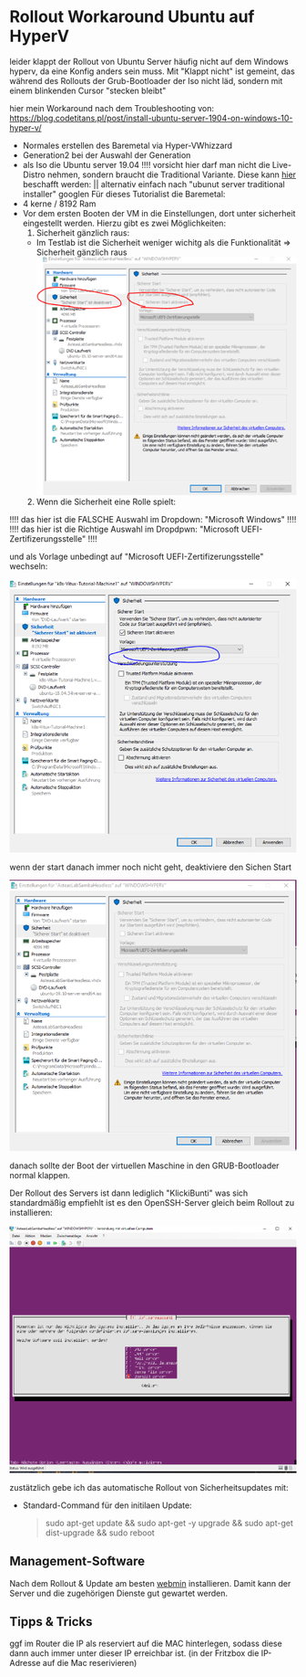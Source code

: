 # Rollout Workaround Ubuntu auf HyperV
leider klappt der Rollout von Ubuntu Server häufig nicht auf dem Windows hyperv, da eine Konfig anders sein muss. Mit "Klappt nicht" ist gemeint, das während des Rollouts der Grub-Bootloader der Iso nicht läd, sondern mit einem blinkenden Cursor "stecken bleibt"

hier mein Workaround nach dem Troubleshooting von:
https://blog.codetitans.pl/post/install-ubuntu-server-1904-on-windows-10-hyper-v/



* Normales erstellen des Baremetal via Hyper-VWhizzard
* Generation2 bei der Auswahl der Generation
* als Iso die Ubuntu server 19.04 !!!! vorsicht hier darf man nicht die Live-Distro nehmen, sondern braucht die Traditional Variante. Diese kann [hier](http://cdimage.ubuntu.com/releases/19.10/release/?_ga=2.65137838.1629437941.1583936050-279824244.1580910672) beschafft werden: || alternativ einfach nach "ubunut server traditional installer" googlen
  Für dieses Tutorialist die Baremetal:
* 4 kerne / 8192 Ram
* Vor dem ersten Booten der VM in die Einstellungen, dort unter sicherheit eingestellt werden. Hierzu gibt es zwei Möglichkeiten: 
  1. Sicherheit gänzlich raus:
  * Im Testlab ist die Sicherheit weniger wichitg als die Funktionalität => Sicherheit gänzlich raus
 ![](imgs/2020-04-11-07-58-11.png)
  2. Wenn die Sicherheit eine Rolle spielt:

!!!! das hier ist die FALSCHE Auswahl im Dropdown: "Microsoft Windows" !!!!
!!!! das hier ist die Richtige Auswahl im Dropdpwn: "Microsoft UEFI-Zertifizerungsstelle" !!!!



und als Vorlage unbedingt auf "Microsoft UEFI-Zertifizerungsstelle" wechseln:

![picture](./img/Solution.PNG)

wenn der start danach immer noch nicht geht, deaktiviere den Sichen Start

![](imgs/2020-04-06-19-22-06.png)


danach sollte der Boot der virtuellen Maschine in den GRUB-Bootloader normal klappen.

Der Rollout des Servers ist dann lediglich "KlickiBunti"
was sich standardmäßig empfiehlt ist es den OpenSSH-Server gleich beim Rollout zu installieren:

![](imgs/2020-04-06-19-36-11.png)

<a name="UpdateUpgradeDistUpgrade"></a>
zustätzlich gebe ich das automatische Rollout von Sicherheitsupdates mit:
* Standard-Command für den initilaen Update:
  > sudo apt-get update && sudo apt-get -y upgrade && sudo apt-get dist-upgrade && sudo reboot

## Management-Software
Nach dem Rollout & Update am besten [webmin](../webmin/RolloutWebmin.md) installieren. Damit kann der Server und die zugehörigen Dienste gut gewartet werden. 

## Tipps & Tricks
ggf im Router die IP als reserviert auf die MAC hinterlegen, sodass diese dann auch immer unter dieser IP erreichbar ist. (in der Fritzbox die IP-Adresse auf die Mac reserivieren)


